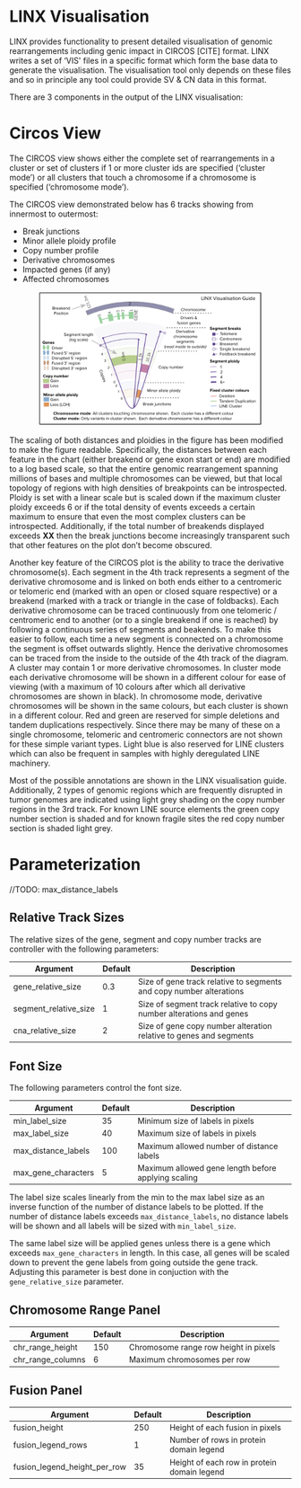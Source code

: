 # LINX Visualisation

LINX provides functionality to present detailed visualisation of genomic rearrangements including genic impact in CIRCOS [CITE] format. 
LINX writes a set of ‘VIS' files in a specific format which form the base data to generate the visualisation. 
The visualisation tool only depends on these files and so in principle any tool could provide SV & CN data in this format.

There are 3 components in the output of the LINX visualisation:

# Circos View

The CIRCOS view shows either the complete set of rearrangements in a cluster or set of clusters if 1 or more cluster ids are specified 
(‘cluster mode’) or all clusters that touch a chromosome if a chromosome is specified (‘chromosome mode’). 

The CIRCOS view demonstrated below has 6 tracks showing from innermost to outermost:
  - Break junctions
  - Minor allele ploidy profile
  - Copy number profile
  - Derivative chromosomes
  - Impacted genes (if any)
  - Affected chromosomes


<p align="center">
    <img src="src/main/resources/readme/legend.png" width="400" alt="Visualisation Guide">
</p>

The scaling of both distances and ploidies in the figure has been modified to make the figure readable.
Specifically, the distances between each feature in the chart (either breakend or gene exon start or end) are modified to a log based scale,
so that the entire genomic rearrangement spanning millions of bases and multiple chromosomes can be viewed, but that local topology of 
regions with high densities of breakpoints can be introspected. 
Ploidy is set with a linear scale but is scaled down if the maximum cluster ploidy exceeds 6 or if the total density of events exceeds a 
certain maximum to ensure that even the most complex clusters can be introspected. Additionally, if the total number of breakends displayed 
exceeds **XX** then the break junctions become increasingly transparent such that other features on the plot don’t become obscured.

Another key feature of the CIRCOS plot is the ability to trace the derivative chromosome(s). 
Each segment in the 4th track represents a segment of the derivative chromosome and is linked on both ends either to a centromeric or 
telomeric end (marked with an open or closed square respective) or a breakend (marked with a track or triangle in the case of foldbacks). 
Each derivative chromosome can be traced continuously from one telomeric / centromeric end to another (or to a single breakend if one is 
reached) by following a continuous series of segments and beakends. To make this easier to follow, each time a new segment is connected on 
a chromosome the segment is offset outwards slightly. Hence the derivative chromosomes can be traced from the inside to the outside of the 
4th track of the diagram. A cluster may contain 1 or more derivative chromosomes. In cluster mode each derivative chromosome will be shown 
in a different colour for ease of viewing (with a maximum of 10 colours after which all derivative chromosomes are shown in black). 
In chromosome mode, derivative chromosomes will be shown in the same colours, but each cluster is shown in a different colour. 
Red and green are reserved for simple deletions and tandem duplications respectively. Since there may be many of these on a single 
chromosome, telomeric and centromeric connectors are not shown for these simple variant types. 
Light blue is also reserved for LINE clusters which can also be frequent in samples with highly deregulated LINE machinery. 

Most of the possible annotations are shown in the LINX visualisation guide. 
Additionally, 2 types of genomic regions which are frequently disrupted in tumor genomes are indicated using light grey shading on 
the copy number regions in the 3rd track. For known LINE source elements the green copy number section is shaded and for known 
fragile sites the red copy number section is shaded light grey. 




# Parameterization
//TODO: max_distance_labels

## Relative Track Sizes

The relative sizes of the gene, segment and copy number tracks are controller with the following parameters:

Argument | Default | Description 
---|---|---
gene_relative_size| 0.3 | Size of gene track relative to segments and copy number alterations
segment_relative_size | 1 | Size of segment track relative to copy number alterations and genes
cna_relative_size | 2 | Size of gene copy number alteration relative to genes and segments


## Font Size

The following parameters control the font size. 

Argument | Default | Description 
---|---|---
min_label_size| 35 | Minimum size of labels in pixels
max_label_size | 40 | Maximum size of labels in pixels
max_distance_labels | 100 | Maximum allowed number of distance labels
max_gene_characters | 5 | Maximum allowed gene length before applying scaling

The label size scales linearly from the min to the max label size as an inverse function of the number of distance labels to be plotted. 
If the number of distance labels exceeds `max_distance_labels`, no distance labels will be shown and all labels will be sized with `min_label_size`.

The same label size will be applied genes unless there is a gene which exceeds `max_gene_characters` in length. In this case, all genes
will be scaled down to prevent the gene labels from going outside the gene track. Adjusting this parameter is best done in conjuction with
the `gene_relative_size` parameter.


## Chromosome Range Panel

Argument | Default | Description 
---|---|---
chr_range_height| 150 | Chromosome range row height in pixels
chr_range_columns| 6 | Maximum chromosomes per row


## Fusion Panel

Argument | Default | Description 
---|---|---
fusion_height| 250 | Height of each fusion in pixels
fusion_legend_rows| 1 | Number of rows in protein domain legend
fusion_legend_height_per_row| 35 | Height of each row in protein domain legend 

